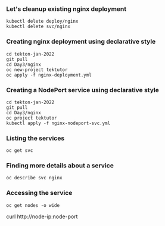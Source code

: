 ### Let's cleanup existing nginx deployment
```
kubectl delete deploy/nginx
kubectl delete svc/nginx
```

### Creating nginx deployment using declarative style
```
cd tekton-jan-2022
git pull
cd Day3/nginx
oc new-project tektutor
oc apply -f nginx-deployment.yml
```

### Creating a NodePort service using declarative style
```
cd tekton-jan-2022
git pull
cd Day3/nginx
oc project tektutor
kubectl apply -f nginx-nodeport-svc.yml
```

### Listing the services 
```
oc get svc
```

### Finding more details about a service
```
oc describe svc nginx
```

### Accessing the service
```
oc get nodes -o wide
```

curl http://node-ip:node-port

